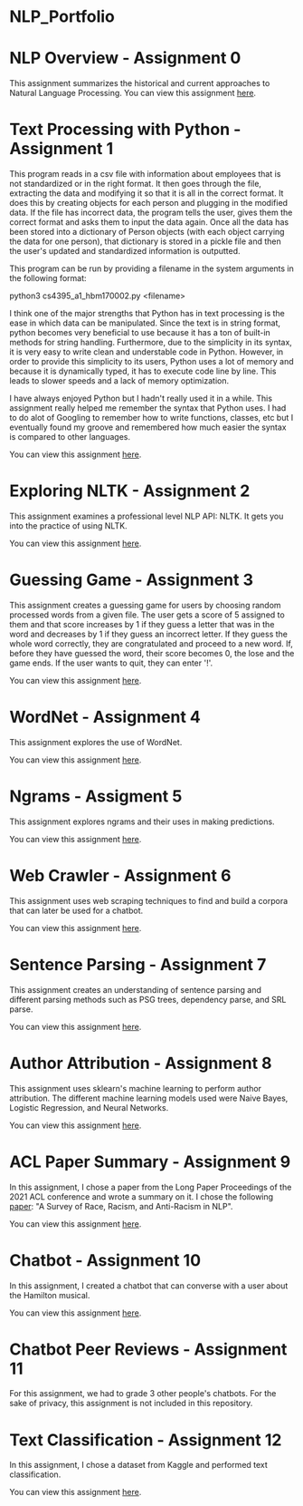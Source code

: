 # NLP_Portfolio

# NLP Overview - Assignment 0

This assignment summarizes the historical and current approaches to Natural Language Processing. You can view this assignment [here](https://github.com/hmnmustafa/NLP_Portfolio/tree/main/NLP%20Overview).

# Text Processing with Python - Assignment 1

This program reads in a csv file with information about employees that is not standardized or in the right format. It then goes through the file, extracting the data and modifying it so that it is all in the correct format. It does this by creating objects for each person and plugging in the modified data. If the file has incorrect data, the program tells the user, gives them the correct format and asks them to input the data again. Once all the data has been stored into a dictionary of Person objects (with each object carrying the data for one person), that dictionary is stored in a pickle file and then the user's updated and standardized information is outputted. 

This program can be run by providing a filename in the system arguments in the following format:

python3 cs4395_a1_hbm170002.py \<filename\>

I think one of the major strengths that Python has in text processing is the ease in which data can be manipulated. Since the text is in string format, python becomes very beneficial to use because it has a ton of built-in methods for string handling. Furthermore, due to the simplicity in its syntax, it is very easy to write clean and understable code in Python. 
However, in order to provide this simplicity to its users, Python uses a lot of memory and because it is  dynamically  typed, it has to execute code line by line. This leads to slower speeds and a lack of memory optimization. 

I have always enjoyed Python but I hadn't really used it in a while. This assignment really helped me remember the syntax that Python uses. I had to do alot of Googling to remember how to write functions, classes, etc but I eventually found my groove and remembered how much easier the syntax is compared to other languages.

You can view this assignment [here](https://github.com/hmnmustafa/NLP_Portfolio/tree/main/Text%20Processing%20with%20Python).

# Exploring NLTK - Assignment 2

This assignment examines a professional level NLP API: NLTK. It gets you into the practice of using NLTK.

You can view this assignment [here](https://github.com/hmnmustafa/NLP_Portfolio/tree/main/Exploring%20NLTK).

# Guessing Game - Assignment 3

This assignment creates a guessing game for users by choosing random processed words from a given file. The user gets a score of 5 assigned to them and that score increases by 1 if they guess a letter that was in the word and decreases by 1 if they guess an incorrect letter. If they guess the whole word correctly, they are congratulated and proceed to a new word. If, before they have guessed the word, their score becomes 0, the lose and the game ends. If the user wants to quit, they can enter '!'. 

You can view this assignment [here](https://github.com/hmnmustafa/NLP_Portfolio/tree/main/Guessing%20Game).

# WordNet - Assignment 4

This assignment explores the use of WordNet.

You can view this assignment [here](https://github.com/hmnmustafa/NLP_Portfolio/tree/main/Exploring%20WordNet).

# Ngrams - Assigment 5

This assignment explores ngrams and their uses in making predictions. 

You can view this assignment [here](https://github.com/hmnmustafa/NLP_Portfolio/tree/main/Ngrams).

# Web Crawler - Assignment 6

This assignment uses web scraping techniques to find and build a corpora that can later be used for a chatbot.

You can view this assignment [here](https://github.com/hmnmustafa/NLP_Portfolio/tree/main/Web%20Crawler).

# Sentence Parsing - Assignment 7

This assignment creates an understanding of sentence parsing and different parsing methods such as PSG trees, dependency parse, and SRL parse.

You can view this assignment [here](https://github.com/hmnmustafa/NLP_Portfolio/tree/main/Sentence%20Parsing).

# Author Attribution - Assignment 8

This assignment uses sklearn's machine learning to perform author attribution. The different machine learning models used were Naive Bayes, Logistic Regression, and Neural Networks.

You can view this assignment [here](https://github.com/hmnmustafa/NLP_Portfolio/tree/main/Author%20Attribution%20).

# ACL Paper Summary - Assignment 9

In this assignment, I chose a paper from the Long Paper Proceedings of the 2021 ACL conference and wrote a summary on it. I chose the following [paper](https://aclanthology.org/2021.acl-long.149.pdf): "A Survey of Race, Racism, and Anti-Racism in NLP".

You can view this assignment [here](https://github.com/hmnmustafa/NLP_Portfolio/tree/main/ACL%20Paper%20Summary).

# Chatbot - Assignment 10

In this assignment, I created a chatbot that can converse with a user about the Hamilton musical.

You can view this assignment [here](https://github.com/hmnmustafa/NLP_Portfolio/tree/main/Chatbot).

# Chatbot Peer Reviews - Assignment 11

For this assignment, we had to grade 3 other people's chatbots. For the sake of privacy, this assignment is not included in this repository.

# Text Classification - Assignment 12

In this assignment, I chose a dataset from Kaggle and performed text classification. 

You can view this assignment [here](https://github.com/hmnmustafa/NLP_Portfolio/tree/main/Text%20Classification).



